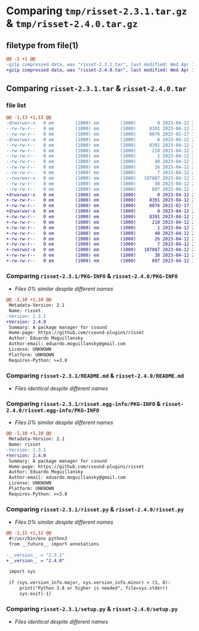 # Comparing `tmp/risset-2.3.1.tar.gz` & `tmp/risset-2.4.0.tar.gz`

## filetype from file(1)

```diff
@@ -1 +1 @@
-gzip compressed data, was "risset-2.3.1.tar", last modified: Wed Apr 12 23:44:11 2023, max compression
+gzip compressed data, was "risset-2.4.0.tar", last modified: Wed Apr 12 23:58:15 2023, max compression
```

## Comparing `risset-2.3.1.tar` & `risset-2.4.0.tar`

### file list

```diff
@@ -1,13 +1,13 @@
-drwxrwxr-x   0 em        (1000) em        (1000)        0 2023-04-12 23:44:11.933999 risset-2.3.1/
--rw-rw-r--   0 em        (1000) em        (1000)     8391 2023-04-12 23:44:11.933999 risset-2.3.1/PKG-INFO
--rw-rw-r--   0 em        (1000) em        (1000)     8076 2022-02-17 11:13:13.000000 risset-2.3.1/README.md
-drwxrwxr-x   0 em        (1000) em        (1000)        0 2023-04-12 23:44:11.933999 risset-2.3.1/risset.egg-info/
--rw-rw-r--   0 em        (1000) em        (1000)     8391 2023-04-12 23:44:11.000000 risset-2.3.1/risset.egg-info/PKG-INFO
--rw-rw-r--   0 em        (1000) em        (1000)      210 2023-04-12 23:44:11.000000 risset-2.3.1/risset.egg-info/SOURCES.txt
--rw-rw-r--   0 em        (1000) em        (1000)        1 2023-04-12 23:44:11.000000 risset-2.3.1/risset.egg-info/dependency_links.txt
--rw-rw-r--   0 em        (1000) em        (1000)       40 2023-04-12 23:44:11.000000 risset-2.3.1/risset.egg-info/entry_points.txt
--rw-rw-r--   0 em        (1000) em        (1000)       26 2023-04-12 23:44:11.000000 risset-2.3.1/risset.egg-info/requires.txt
--rw-rw-r--   0 em        (1000) em        (1000)        7 2023-04-12 23:44:11.000000 risset-2.3.1/risset.egg-info/top_level.txt
--rwxrwxr-x   0 em        (1000) em        (1000)   107887 2023-04-12 23:43:44.000000 risset-2.3.1/risset.py
--rw-rw-r--   0 em        (1000) em        (1000)       38 2023-04-12 23:44:11.933999 risset-2.3.1/setup.cfg
--rw-rw-r--   0 em        (1000) em        (1000)      897 2023-04-12 12:16:30.000000 risset-2.3.1/setup.py
+drwxrwxr-x   0 em        (1000) em        (1000)        0 2023-04-12 23:58:15.449814 risset-2.4.0/
+-rw-rw-r--   0 em        (1000) em        (1000)     8391 2023-04-12 23:58:15.449814 risset-2.4.0/PKG-INFO
+-rw-rw-r--   0 em        (1000) em        (1000)     8076 2022-02-17 11:13:13.000000 risset-2.4.0/README.md
+drwxrwxr-x   0 em        (1000) em        (1000)        0 2023-04-12 23:58:15.448814 risset-2.4.0/risset.egg-info/
+-rw-rw-r--   0 em        (1000) em        (1000)     8391 2023-04-12 23:58:15.000000 risset-2.4.0/risset.egg-info/PKG-INFO
+-rw-rw-r--   0 em        (1000) em        (1000)      210 2023-04-12 23:58:15.000000 risset-2.4.0/risset.egg-info/SOURCES.txt
+-rw-rw-r--   0 em        (1000) em        (1000)        1 2023-04-12 23:58:15.000000 risset-2.4.0/risset.egg-info/dependency_links.txt
+-rw-rw-r--   0 em        (1000) em        (1000)       40 2023-04-12 23:58:15.000000 risset-2.4.0/risset.egg-info/entry_points.txt
+-rw-rw-r--   0 em        (1000) em        (1000)       26 2023-04-12 23:58:15.000000 risset-2.4.0/risset.egg-info/requires.txt
+-rw-rw-r--   0 em        (1000) em        (1000)        7 2023-04-12 23:58:15.000000 risset-2.4.0/risset.egg-info/top_level.txt
+-rwxrwxr-x   0 em        (1000) em        (1000)   107887 2023-04-12 23:58:06.000000 risset-2.4.0/risset.py
+-rw-rw-r--   0 em        (1000) em        (1000)       38 2023-04-12 23:58:15.449814 risset-2.4.0/setup.cfg
+-rw-rw-r--   0 em        (1000) em        (1000)      897 2023-04-12 12:16:30.000000 risset-2.4.0/setup.py
```

### Comparing `risset-2.3.1/PKG-INFO` & `risset-2.4.0/PKG-INFO`

 * *Files 0% similar despite different names*

```diff
@@ -1,10 +1,10 @@
 Metadata-Version: 2.1
 Name: risset
-Version: 2.3.1
+Version: 2.4.0
 Summary: A package manager for csound
 Home-page: https://github.com/csound-plugins/risset
 Author: Eduardo Moguillansky
 Author-email: eduardo.moguillansky@gmail.com
 License: UNKNOWN
 Platform: UNKNOWN
 Requires-Python: >=3.8
```

### Comparing `risset-2.3.1/README.md` & `risset-2.4.0/README.md`

 * *Files identical despite different names*

### Comparing `risset-2.3.1/risset.egg-info/PKG-INFO` & `risset-2.4.0/risset.egg-info/PKG-INFO`

 * *Files 0% similar despite different names*

```diff
@@ -1,10 +1,10 @@
 Metadata-Version: 2.1
 Name: risset
-Version: 2.3.1
+Version: 2.4.0
 Summary: A package manager for csound
 Home-page: https://github.com/csound-plugins/risset
 Author: Eduardo Moguillansky
 Author-email: eduardo.moguillansky@gmail.com
 License: UNKNOWN
 Platform: UNKNOWN
 Requires-Python: >=3.8
```

### Comparing `risset-2.3.1/risset.py` & `risset-2.4.0/risset.py`

 * *Files 0% similar despite different names*

```diff
@@ -1,11 +1,11 @@
 #!/usr/bin/env python3
 from __future__ import annotations
 
-__version__ = "2.3.1"
+__version__ = "2.4.0"
 
 import sys
 
 if (sys.version_info.major, sys.version_info.minor) < (3, 8):
     print("Python 3.8 or higher is needed", file=sys.stderr)
     sys.exit(-1)
```

### Comparing `risset-2.3.1/setup.py` & `risset-2.4.0/setup.py`

 * *Files identical despite different names*

